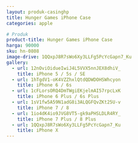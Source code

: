 ```yaml
---
layout: produk-casinghp
title: Hunger Games iPhone Case
categories: apple

# Produk
product-title: Hunger Games iPhone Case
harga: 90000
sku: hn-0808
image-drive: 1QQxpJ8R7sWo6Xy3LLFg5PcYcGapn7_Ku
gallery:
  - url: 12nOviOidueIwiJ4L5VVX5nnJEX8dhiV_
    title: iPhone 5 / 5s / SE
  - url: 1hTgdV1-oK4VZZhxlQtdQDWDOHSWhcyon
    title: iPhone 6 / 6s
  - url: 1cFLorsORQ4DmTWgiEKjelmAI57rpcLxK
    title: iPhone 6 Plus / 6s Plus
  - url: 1sV1fw5A59N1adG8i3ALQGFQvZKt25U-v
    title: iPhone 7 / 8
  - url: 1io4dK4io9JVG8VT5-gk9aPHSLDLR4RY_
    title: iPhone 7 Plus / 8 Plus
  - url: 1QQxpJ8R7sWo6Xy3LLFg5PcYcGapn7_Ku
    title: iPhone X
---
```

